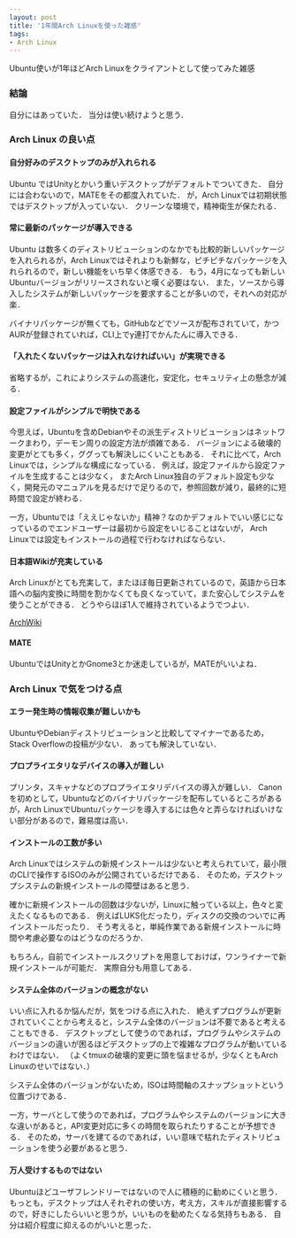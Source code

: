 ```yaml
---
layout: post
title: '1年間Arch Linuxを使った雑感'
tags:
- Arch Linux
---
```


Ubuntu使いが1年ほどArch Linuxをクライアントとして使ってみた雑感

### 結論

自分にはあっていた．
当分は使い続けようと思う．

### Arch Linux の良い点

#### 自分好みのデスクトップのみが入れられる

Ubuntu ではUnityとかいう重いデスクトップがデフォルトでついてきた．
自分には合わないので，MATEをその都度入れていた．
が，Arch Linuxでは初期状態ではデスクトップが入っていない．
クリーンな環境で，精神衛生が保たれる．

#### 常に最新のパッケージが導入できる

Ubuntu は数多くのディストリビューションのなかでも比較的新しいパッケージを入れられるが，Arch Linuxではそれよりも新鮮な，ピチピチなパッケージを入れられるので，新しい機能をいち早く体感できる．
もう，4月になっても新しいUbuntuバージョンがリリースされないと嘆く必要はない．
また，ソースから導入したシステムが新しいパッケージを要求することが多いので，それへの対応が楽．

バイナリパッケージが無くても，GitHubなどでソースが配布されていて，かつAURが登録されていれば，CLI上でy連打でかんたんに導入できる．

#### 「入れたくないパッケージは入れなければいい」が実現できる

省略するが，これによりシステムの高速化，安定化，セキュリティ上の懸念が減る．

#### 設定ファイルがシンプルで明快である

今思えば，Ubuntuを含めDebianやその派生ディストリビューションはネットワークまわり，デーモン周りの設定方法が煩雑である．
バージョンによる破壊的変更がとても多く，ググっても解決しにくいこともある．
それに比べて，Arch Linuxでは，シンプルな構成になっている．
例えば，設定ファイルから設定ファイルを生成することは少なく，
またArch Linux独自のデフォルト設定も少なく，開発元のマニュアルを見るだけで足りるので，参照回数が減り，最終的に短時間で設定が終わる．

一方，Ubuntuでは「ええじゃないか」精神？なのかデフォルトでいい感じになっているのでエンドユーザーは最初から設定をいじることはないが，
Arch Linuxでは設定もインストールの過程で行わなければならない．

#### 日本語Wikiが充実している

Arch Linuxがとても充実して，またほぼ毎日更新されているので，英語から日本語への脳内変換に時間を割かなくても良くなっていて，また安心してシステムを使うことができる．
どうやらほぼ1人で維持されているようでつよい．

[ArchWiki](https://wiki.archlinux.jp/)

#### MATE

UbuntuではUnityとかGnome3とか迷走しているが，MATEがいいよね．

### Arch Linux で気をつける点

#### エラー発生時の情報収集が難しいかも

UbuntuやDebianディストリビューションと比較してマイナーであるため，Stack Overflowの投稿が少ない．
あっても解決していない．

#### プロプライエタリなデバイスの導入が難しい

プリンタ，スキャナなどのプロプライエタリデバイスの導入が難しい．
Canonを初めとして，Ubuntuなどのバイナリパッケージを配布しているところがあるが，Arch LinuxでUbuntuパッケージを導入するには色々と弄らなければいけない部分があるので，難易度は高い．

#### インストールの工数が多い

Arch Linuxではシステムの新規インストールは少ないと考えられていて，最小限のCLIで操作するISOのみが公開されているだけである．
そのため，デスクトップシステムの新規インストールの障壁はあると思う．

確かに新規インストールの回数は少ないが，Linuxに触っている以上，色々と変えたくなるものである．
例えばLUKS化だったり，ディスクの交換のついでに再インストールだったり．
そう考えると，単純作業である新規インストールに時間や考慮必要なのはどうなのだろうか．

もちろん，自前でインストールスクリプトを用意しておけば，ワンライナーで新規インストールが可能だ．
実際自分も用意してある．

#### システム全体のバージョンの概念がない

いい点に入れるか悩んだが，気をつける点に入れた．
絶えずプログラムが更新されていくことから考えると，システム全体のバージョンは不要であると考えることもできる．
デスクトップとして使うのであれば，プログラムやシステムのバージョンの違いが困るほどデスクトップの上で複雑なプログラムが動いているわけではない．
（よくtmuxの破壊的変更に頭を悩ませるが，少なくともArch Linuxのせいではない．）

システム全体のバージョンがないため，ISOは時間軸のスナップショットという位置づけである．

一方，サーバとして使うのであれば，プログラムやシステムのバージョンに大きな違いがあると，API変更対応に多くの時間を取られたりすることが予想できる．
そのため，サーバを建てるのであれば，いい意味で枯れたディストリビューションを使う必要があると思う．

#### 万人受けするものではない

Ubuntuほどユーザフレンドリーではないので人に積極的に勧めにくいと思う．
もっとも，デスクトップは人それぞれの使い方，考え方，スキルが直接影響するので，好きにしたらいいと思うが，いいものを勧めたくなる気持ちもある．
自分は紹介程度に抑えるのがいいと思った．

